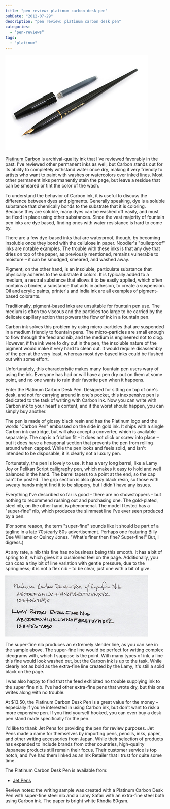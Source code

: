 ```yaml
---
title: "pen review: platinum carbon desk pen"
pubDate: "2012-07-29"
description: "pen review: platinum carbon desk pen"
categories:
  - "pen-reviews"
tags:
  - "platinum"
---
```


![Platimum Carbon Desk Pen](carbon-pen.jpeg)

[Platinum Carbon](/blog/2011/3/8/ink-review-platinum-carbon-black) is archival-quality ink that I've reviewed favorably in the past. I've reviewed other permanent inks as well, but Carbon stands out for its ability to completely withstand water once dry, making it very friendly to artists who want to paint with washes or watercolors over inked lines. Most other permanent inks permanently stain the page, but leave a residue that can be smeared or tint the color of the wash.

To understand the behavior of Carbon ink, it is useful to discuss the difference between dyes and pigments. Generally speaking, dye is a soluble substance that chemically bonds to the substrate that it is coloring. Because they are soluble, many dyes can be washed off easily, and must be fixed in place using other substances. Since the vast majority of fountain pen inks are dye based, finding ones with water resistance is hard to come by.

There are a few dye-based inks that are waterproof, though, by becoming insoluble once they bond with the cellulose in paper. Noodler's "bulletproof" inks are notable examples. The trouble with these inks is that any dye that dries on top of the paper, as previously mentioned, remains vulnerable to moisture – it can be smudged, smeared, and washed away.

Pigment, on the other hand, is an insoluble, particulate substance that physically adheres to the substrate it colors. It is typically added to a medium, a neutral substance that allows it to be easily applied, which often contains a binder, a substance that aids in adhesion, to create a suspension. Oil and acrylic paints, printer's and India ink are all examples of pigment-based colorants.

Traditionally, pigment-based inks are unsuitable for fountain pen use. The medium is often too viscous and the particles too large to be carried by the delicate capillary action that powers the flow of ink in a fountain pen.

Carbon ink solves this problem by using micro-particles that are suspended in a medium friendly to fountain pens. The micro-particles are small enough to flow through the feed and nib, and the medium is engineered not to clog. However, if the ink were to dry out in the pen, the insoluble nature of the pigment would make it very hard to clean out. It would require disassembly of the pen at the very least, whereas most dye-based inks could be flushed out with some effort.

Unfortunately, this characteristic makes many fountain pen users wary of using the ink. Everyone has had or will have a pen dry out on them at some point, and no one wants to ruin their favorite pen when it happens.

Enter the Platinum Carbon Desk Pen. Designed for sitting on top of one's desk, and not for carrying around in one's pocket, this inexpensive pen is dedicated to the task of writing with Carbon ink. Now you can write with Carbon ink to your heart's content, and if the worst should happen, you can simply buy another.

The pen is made of glossy black resin and has the Platinum logo and the words "Carbon Pen" embossed on the side in gold ink. It ships with a single Carbon ink cartridge, but will also accept a converter, which is available separately. The cap is a friction fit – it does not click or screw into place – but it does have a hexagonal section that prevents the pen from rolling around when capped. While the pen looks and feels solid, and isn't intended to be disposable, it is clearly not a luxury pen.

Fortunately, the pen is lovely to use. It has a very long barrel, like a Lamy Joy or Pelikan Script calligraphy pen, which makes it easy to hold and well balanced in the hand. The barrel tapers to a point at the end, so the cap can't be posted. The grip section is also glossy black resin, so those with sweaty hands might find it to be slippery, but I didn't have any issues.

Everything I've described so far is good – there are no showstoppers – but nothing to recommend rushing out and purchasing one. The gold-plated, steel nib, on the other hand, is phenomenal. The model I tested has a "super-fine" nib, which produces the slimmest line I've ever seen produced by a pen.

(For some reason, the term "super-fine" sounds like it should be part of a tagline in a late 70s/early 80s advertisement. Perhaps one featuring Billy Dee Williams or Quincy Jones. "What's finer then fine? Super-fine!" But, I digress.)

At any rate, a nib this fine has no business being this smooth. It has a bit of spring to it, which gives it a cushioned feel on the page. Additionally, you can coax a tiny bit of line variation with gentle pressure, due to the springiness; it is not a flex nib – to be clear, just one with a bit of give.

![writing sample](exemplar.jpeg)

The super-fine nib produces an extremely slender line, as you can see in the sample above. The super-fine line would be perfect for writing complex ideograms with, which I suppose is the point. With many types of ink, a line this fine would look washed out, but the Carbon ink is up to the task. While clearly not as bold as the extra-fine line created by the Lamy, it's still a solid black on the page.

I was also happy to find that the feed exhibited no trouble supplying ink to the super fine nib. I've had other extra-fine pens that wrote dry, but this one writes along with no trouble.

At $13.50, the Platinum Carbon Desk Pen is a great value for the money – especially if you're interested in using Carbon ink, but don't want to risk a more expensive pen. If you find yourself hooked, you can even buy a desk pen stand made specifically for the pen.

I'd like to thank Jet Pens for providing the pen for review purposes. Jet Pens made a name for themselves by importing pens, pencils, inks, paper, and other writing accessories from Japan. While their selection of products has expanded to include brands from other countries, high-quality Japanese products still remain their focus. Their customer service is top notch, and I've had them linked as an Ink Retailer that I trust for quite some time.

The Platinum Carbon Desk Pen is available from:

- [Jet Pens](http://www.jetpens.com/Platinum-Carbon-Desk-Fountain-Pen-Super-Fine-1-Carbon-Ink-Cartridge/pd/3851)

Review notes: the writing sample was created with a Platinum Carbon Desk Pen with super-fine steel nib and a Lamy Safari with an extra-fine steel both using Carbon ink. The paper is bright white Rhodia 80gsm.
